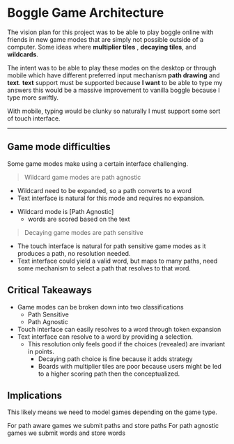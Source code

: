 # Boggle Game Architecture

The vision plan for this project was to be able to play boggle online with 
friends in new game modes that are simply not possible outside of a computer.
Some ideas where **multiplier tiles** , **decaying tiles**, and **wildcards**.

The intent was to be able to play these modes on the desktop or through mobile
which have different preferred input mechanism **path drawing** and **text**.
**text** support must be supported because **I want** to be able to type my answers
this would be a massive improvement to vanilla boggle because I type more swiftly.

With mobile, typing would be clunky so naturally I must support some sort of 
touch interface.

---

## Game mode difficulties

Some game modes make using a certain interface challenging.

> Wildcard game modes are path agnostic

- Wildcard need to be expanded, so a path converts to a word
- Text interface is natural for this mode and requires no expansion.

* Wildcard mode is [Path Agnostic] 
    - words are scored based on the text

> Decaying game modes are path sensitive

- The touch interface is natural for path sensitive game modes
    as it produces a path, no resolution needed.
- Text interface  could yield a valid word, but maps to many paths, need some
    mechanism to select a path that resolves to that word.

## Critical Takeaways
- Game modes can be broken down into two classifications
    - Path Sensitive
    - Path Agnostic
- Touch interface can easily resolves to a word through token expansion
- Text interface can resolve to a word by providing a selection.
    - This resolution only feels good if the choices (revealed)
        are invariant in points.
        - Decaying path choice is fine because it adds strategy
        - Boards with multiplier tiles are poor because users might be
            led to a higher scoring path then the conceptualized.

## Implications

This likely means we need to model games depending on the game type.

For path aware games we submit paths and store paths
For path agnostic games we submit words and store words

